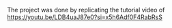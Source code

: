 The project was done by replicating the tutorial video of https://youtu.be/LDB4uaJ87e0?si=x5h6Adf0F4RabRsS

